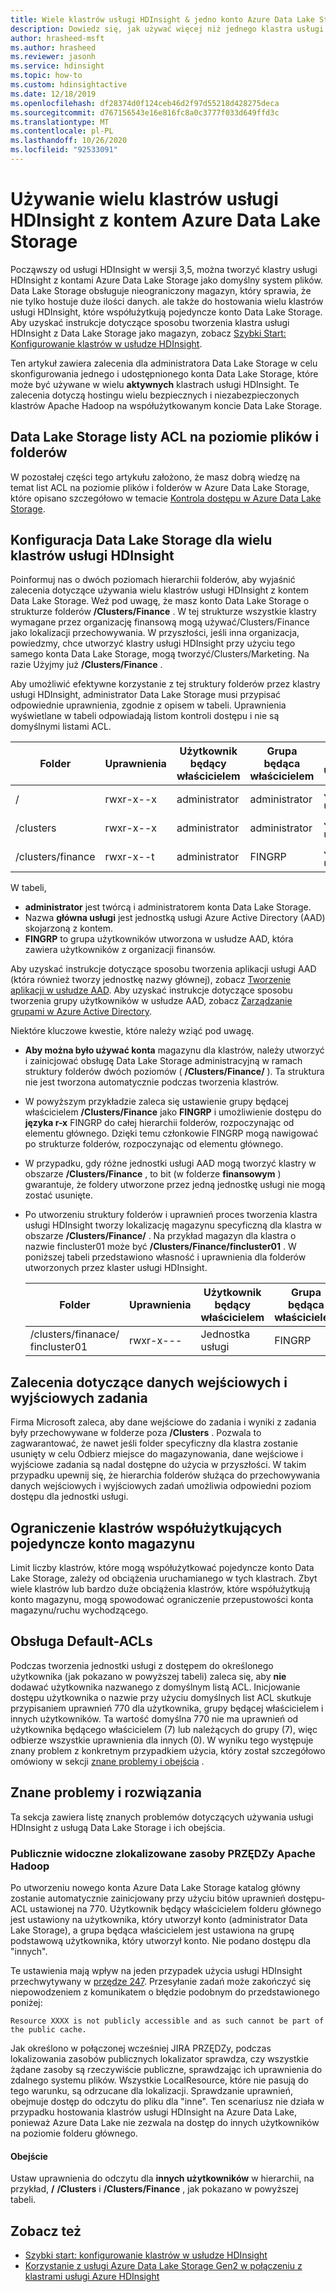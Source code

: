```yaml
---
title: Wiele klastrów usługi HDInsight & jedno konto Azure Data Lake Storage
description: Dowiedz się, jak używać więcej niż jednego klastra usługi HDInsight z jednym kontem Data Lake Storage
author: hrasheed-msft
ms.author: hrasheed
ms.reviewer: jasonh
ms.service: hdinsight
ms.topic: how-to
ms.custom: hdinsightactive
ms.date: 12/18/2019
ms.openlocfilehash: df28374d0f124ceb46d2f97d55218d428275deca
ms.sourcegitcommit: d767156543e16e816fc8a0c3777f033d649ffd3c
ms.translationtype: MT
ms.contentlocale: pl-PL
ms.lasthandoff: 10/26/2020
ms.locfileid: "92533091"
---
```

# <a name="use-multiple-hdinsight-clusters-with-an-azure-data-lake-storage-account"></a>Używanie wielu klastrów usługi HDInsight z kontem Azure Data Lake Storage

Począwszy od usługi HDInsight w wersji 3,5, można tworzyć klastry usługi HDInsight z kontami Azure Data Lake Storage jako domyślny system plików.
Data Lake Storage obsługuje nieograniczony magazyn, który sprawia, że nie tylko hostuje duże ilości danych. ale także do hostowania wielu klastrów usługi HDInsight, które współużytkują pojedyncze konto Data Lake Storage. Aby uzyskać instrukcje dotyczące sposobu tworzenia klastra usługi HDInsight z Data Lake Storage jako magazyn, zobacz [Szybki Start: Konfigurowanie klastrów w usłudze HDInsight](./hdinsight-hadoop-provision-linux-clusters.md).

Ten artykuł zawiera zalecenia dla administratora Data Lake Storage w celu skonfigurowania jednego i udostępnionego konta Data Lake Storage, które może być używane w wielu **aktywnych** klastrach usługi HDInsight. Te zalecenia dotyczą hostingu wielu bezpiecznych i niezabezpieczonych klastrów Apache Hadoop na współużytkowanym koncie Data Lake Storage.

## <a name="data-lake-storage-file-and-folder-level-acls"></a>Data Lake Storage listy ACL na poziomie plików i folderów

W pozostałej części tego artykułu założono, że masz dobrą wiedzę na temat list ACL na poziomie plików i folderów w Azure Data Lake Storage, które opisano szczegółowo w temacie [Kontrola dostępu w Azure Data Lake Storage](../data-lake-store/data-lake-store-access-control.md).

## <a name="data-lake-storage-setup-for-multiple-hdinsight-clusters"></a>Konfiguracja Data Lake Storage dla wielu klastrów usługi HDInsight

Poinformuj nas o dwóch poziomach hierarchii folderów, aby wyjaśnić zalecenia dotyczące używania wielu klastrów usługi HDInsight z kontem Data Lake Storage. Weź pod uwagę, że masz konto Data Lake Storage o strukturze folderów **/Clusters/Finance** . W tej strukturze wszystkie klastry wymagane przez organizację finansową mogą używać/Clusters/Finance jako lokalizacji przechowywania. W przyszłości, jeśli inna organizacja, powiedzmy, chce utworzyć klastry usługi HDInsight przy użyciu tego samego konta Data Lake Storage, mogą tworzyć/Clusters/Marketing. Na razie Użyjmy już **/Clusters/Finance** .

Aby umożliwić efektywne korzystanie z tej struktury folderów przez klastry usługi HDInsight, administrator Data Lake Storage musi przypisać odpowiednie uprawnienia, zgodnie z opisem w tabeli. Uprawnienia wyświetlane w tabeli odpowiadają listom kontroli dostępu i nie są domyślnymi listami ACL.

|Folder  |Uprawnienia  |Użytkownik będący właścicielem  |Grupa będąca właścicielem  | Nazwany użytkownik | Uprawnienia nazwanego użytkownika | Nazwana grupa | Uprawnienia grupy nazwanej |
|---------|---------|---------|---------|---------|---------|---------|---------|
|/ | rwxr-x--x  |administrator |administrator  |Jednostka usługi |--x  |FINGRP   |r-x         |
|/clusters | rwxr-x--x |administrator |administrator |Jednostka usługi |--x  |FINGRP |r-x         |
|/clusters/finance | rwxr-x--t |administrator |FINGRP  |Jednostka usługi |RWX  |-  |-     |

W tabeli,

- **administrator** jest twórcą i administratorem konta Data Lake Storage.
- Nazwa **główna usługi** jest jednostką usługi Azure Active Directory (AAD) skojarzoną z kontem.
- **FINGRP** to grupa użytkowników utworzona w usłudze AAD, która zawiera użytkowników z organizacji finansów.

Aby uzyskać instrukcje dotyczące sposobu tworzenia aplikacji usługi AAD (która również tworzy jednostkę nazwy głównej), zobacz [Tworzenie aplikacji w usłudze AAD](../active-directory/develop/howto-create-service-principal-portal.md#register-an-application-with-azure-ad-and-create-a-service-principal). Aby uzyskać instrukcje dotyczące sposobu tworzenia grupy użytkowników w usłudze AAD, zobacz [Zarządzanie grupami w Azure Active Directory](../active-directory/fundamentals/active-directory-groups-create-azure-portal.md).

Niektóre kluczowe kwestie, które należy wziąć pod uwagę.

- **Aby można było używać konta** magazynu dla klastrów, należy utworzyć i zainicjować obsługę Data Lake Storage administracyjną w ramach struktury folderów dwóch poziomów ( **/Clusters/Finance/** ). Ta struktura nie jest tworzona automatycznie podczas tworzenia klastrów.
- W powyższym przykładzie zaleca się ustawienie grupy będącej właścicielem **/Clusters/Finance** jako **FINGRP** i umożliwienie dostępu do **języka r-x** FINGRP do całej hierarchii folderów, rozpoczynając od elementu głównego. Dzięki temu członkowie FINGRP mogą nawigować po strukturze folderów, rozpoczynając od elementu głównego.
- W przypadku, gdy różne jednostki usługi AAD mogą tworzyć klastry w obszarze **/Clusters/Finance** , to bit (w folderze **finansowym** ) gwarantuje, że foldery utworzone przez jedną jednostkę usługi nie mogą zostać usunięte.
- Po utworzeniu struktury folderów i uprawnień proces tworzenia klastra usługi HDInsight tworzy lokalizację magazynu specyficzną dla klastra w obszarze **/Clusters/Finance/** . Na przykład magazyn dla klastra o nazwie fincluster01 może być **/Clusters/Finance/fincluster01** . W poniższej tabeli przedstawiono własność i uprawnienia dla folderów utworzonych przez klaster usługi HDInsight.

    |Folder  |Uprawnienia  |Użytkownik będący właścicielem  |Grupa będąca właścicielem  | Nazwany użytkownik | Uprawnienia nazwanego użytkownika | Nazwana grupa | Uprawnienia grupy nazwanej |
    |---------|---------|---------|---------|---------|---------|---------|---------|
    |/clusters/finanace/ fincluster01 | rwxr-x---  |Jednostka usługi |FINGRP  |- |-  |-   |-  |

## <a name="recommendations-for-job-input-and-output-data"></a>Zalecenia dotyczące danych wejściowych i wyjściowych zadania

Firma Microsoft zaleca, aby dane wejściowe do zadania i wyniki z zadania były przechowywane w folderze poza **/Clusters** . Pozwala to zagwarantować, że nawet jeśli folder specyficzny dla klastra zostanie usunięty w celu Odbierz miejsce do magazynowania, dane wejściowe i wyjściowe zadania są nadal dostępne do użycia w przyszłości. W takim przypadku upewnij się, że hierarchia folderów służąca do przechowywania danych wejściowych i wyjściowych zadań umożliwia odpowiedni poziom dostępu dla jednostki usługi.

## <a name="limit-on-clusters-sharing-a-single-storage-account"></a>Ograniczenie klastrów współużytkujących pojedyncze konto magazynu

Limit liczby klastrów, które mogą współużytkować pojedyncze konto Data Lake Storage, zależy od obciążenia uruchamianego w tych klastrach. Zbyt wiele klastrów lub bardzo duże obciążenia klastrów, które współużytkują konto magazynu, mogą spowodować ograniczenie przepustowości konta magazynu/ruchu wychodzącego.

## <a name="support-for-default-acls"></a>Obsługa Default-ACLs

Podczas tworzenia jednostki usługi z dostępem do określonego użytkownika (jak pokazano w powyższej tabeli) zaleca się, aby **nie** dodawać użytkownika nazwanego z domyślnym listą ACL. Inicjowanie dostępu użytkownika o nazwie przy użyciu domyślnych list ACL skutkuje przypisaniem uprawnień 770 dla użytkownika, grupy będącej właścicielem i innych użytkowników. Ta wartość domyślna 770 nie ma uprawnień od użytkownika będącego właścicielem (7) lub należących do grupy (7), więc odbierze wszystkie uprawnienia dla innych (0). W wyniku tego występuje znany problem z konkretnym przypadkiem użycia, który został szczegółowo omówiony w sekcji [znane problemy i obejścia](#known-issues-and-workarounds) .

## <a name="known-issues-and-workarounds"></a>Znane problemy i rozwiązania

Ta sekcja zawiera listę znanych problemów dotyczących używania usługi HDInsight z usługą Data Lake Storage i ich obejścia.

### <a name="publicly-visible-localized-apache-hadoop-yarn-resources"></a>Publicznie widoczne zlokalizowane zasoby PRZĘDZy Apache Hadoop

Po utworzeniu nowego konta Azure Data Lake Storage katalog główny zostanie automatycznie zainicjowany przy użyciu bitów uprawnień dostępu-ACL ustawionej na 770. Użytkownik będący właścicielem folderu głównego jest ustawiony na użytkownika, który utworzył konto (administrator Data Lake Storage), a grupa będąca właścicielem jest ustawiona na grupę podstawową użytkownika, który utworzył konto. Nie podano dostępu dla "innych".

Te ustawienia mają wpływ na jeden przypadek użycia usługi HDInsight przechwytywany w [przędze 247](https://hwxmonarch.atlassian.net/browse/YARN-247). Przesyłanie zadań może zakończyć się niepowodzeniem z komunikatem o błędzie podobnym do przedstawionego poniżej:

```output
Resource XXXX is not publicly accessible and as such cannot be part of the public cache.
```

Jak określono w połączonej wcześniej JIRA PRZĘDZy, podczas lokalizowania zasobów publicznych lokalizator sprawdza, czy wszystkie żądane zasoby są rzeczywiście publiczne, sprawdzając ich uprawnienia do zdalnego systemu plików. Wszystkie LocalResource, które nie pasują do tego warunku, są odrzucane dla lokalizacji. Sprawdzanie uprawnień, obejmuje dostęp do odczytu do pliku dla "inne". Ten scenariusz nie działa w przypadku hostowania klastrów usługi HDInsight na Azure Data Lake, ponieważ Azure Data Lake nie zezwala na dostęp do innych użytkowników na poziomie folderu głównego.

#### <a name="workaround"></a>Obejście

Ustaw uprawnienia do odczytu dla **innych użytkowników** w hierarchii, na przykład, **/** **/Clusters** i **/Clusters/Finance** , jak pokazano w powyższej tabeli.

## <a name="see-also"></a>Zobacz też

- [Szybki start: konfigurowanie klastrów w usłudze HDInsight](./hdinsight-hadoop-provision-linux-clusters.md)
- [Korzystanie z usługi Azure Data Lake Storage Gen2 w połączeniu z klastrami usługi Azure HDInsight](hdinsight-hadoop-use-data-lake-storage-gen2.md)